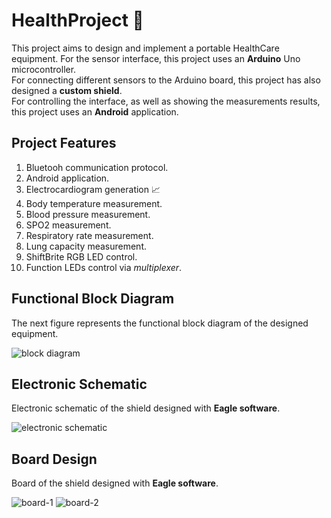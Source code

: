 HealthProject :pill:
====

This project aims to design and implement a portable HealthCare equipment.
For the sensor interface, this project uses an **Arduino** Uno microcontroller.  
For connecting different sensors to the Arduino board, this project has also designed a **custom shield**.  
For controlling the interface, as well as showing the measurements results, this project uses an **Android** application.


## Project Features
1. Bluetooh communication protocol.
2. Android application.
3. Electrocardiogram generation :chart_with_upwards_trend:
4. Body temperature measurement.
5. Blood pressure measurement.
6. SPO2 measurement.
7. Respiratory rate measurement.
8. Lung capacity measurement.
9. ShiftBrite RGB LED control.
10. Function LEDs control via *multiplexer*. 

## Functional Block Diagram
The next figure represents the functional block diagram of the designed equipment.

![block diagram](https://cloud.githubusercontent.com/assets/7224381/12680336/92172ce6-c6a9-11e5-8a45-736ef8f81a39.png)


## Electronic Schematic
Electronic schematic of the shield designed with **Eagle software**.

![electronic schematic](https://cloud.githubusercontent.com/assets/7224381/12681147/6b867c54-c6ad-11e5-9417-b50e3f6e7696.jpg)


## Board Design
Board of the shield designed with **Eagle software**.

![board-1](https://cloud.githubusercontent.com/assets/7224381/12681143/66925826-c6ad-11e5-9c03-abb2e25c0591.jpg) ![board-2](https://cloud.githubusercontent.com/assets/7224381/12681141/65e5ccb4-c6ad-11e5-9320-287f403a467a.jpg)
